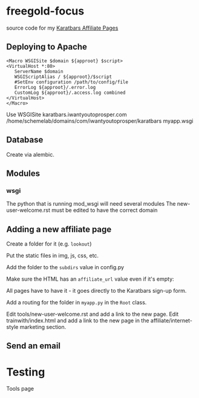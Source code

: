 freegold-focus
==============

source code for my [Karatbars Affiliate Pages](http://TerrenceBrannon.com)

## Deploying to Apache

    <Macro WSGISite $domain ${approot} $script>
    <VirtualHost *:80>
       ServerName $domain
       WSGIScriptAlias / ${approot}/$script
       #SetEnv configuration /path/to/config/file
       ErrorLog ${approot}/.error.log
       CustomLog ${approot}/.access.log combined
    </VirtualHost>
    </Macro>


Use WSGISite karatbars.iwantyoutoprosper.com /home/schemelab/domains/com/iwantyoutoprosper/karatbars myapp.wsgi

## Database

Create via alembic.

## Modules

### wsgi
The python that is running mod_wsgi will need several modules
The new-user-welcome.rst must be edited to have the correct domain


## Adding a new affiliate page

Create a folder for it (e.g. `lookout`)

Put the static files in img, js, css, etc.

Add the folder to the `subdirs` value in config.py

Make sure the HTML has an `affiliate_url` value even if it's empty:
    <a meld:id="affiliate_url"></a>

All pages have to have it - it goes directly to the Karatbars sign-up form.

Add a routing for the folder in `myapp.py` in the `Root` class.

Edit tools/new-user-welcome.rst and add a link to the new page.
Edit trainwith/index.html and add a link to the new page in the affiliate/internet-style marketing section.

## Send an email

# Testing

Tools page